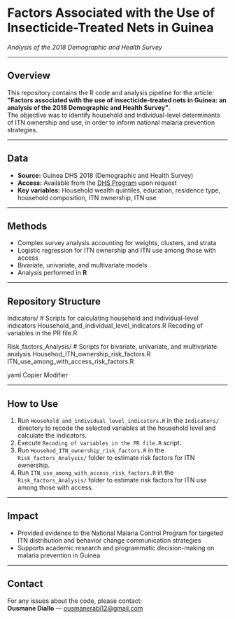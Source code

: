 # Factors Associated with the Use of Insecticide-Treated Nets in Guinea  
*Analysis of the 2018 Demographic and Health Survey*

---

## Overview
This repository contains the R code and analysis pipeline for the article:  
**"Factors associated with the use of insecticide-treated nets in Guinea: an analysis of the 2018 Demographic and Health Survey"**.  
The objective was to identify household and individual-level determinants of ITN ownership and use, in order to inform national malaria prevention strategies.

---

## Data
- **Source:** Guinea DHS 2018 (Demographic and Health Survey)  
- **Access:** Available from the [DHS Program](https://dhsprogram.com/data/available-datasets.cfm) upon request  
- **Key variables:** Household wealth quintiles, education, residence type, household composition, ITN ownership, ITN use

---

## Methods
- Complex survey analysis accounting for weights, clusters, and strata
- Logistic regression for ITN ownership and ITN use among those with access
- Bivariate, univariate, and multivariate models
- Analysis performed in **R**

---

## Repository Structure
Indicators/ # Scripts for calculating household and individual-level indicators
Household_and_individual_level_indicators.R
Recoding of variables in the PR file.R

Risk_factors_Analysis/ # Scripts for bivariate, univariate, and multivariate analysis
Househod_ITN_ownership_risk_factors.R
ITN_use_among_with_access_risk_factors.R

yaml
Copier
Modifier

---

## How to Use
1. Run `Household_and_individual_level_indicators.R` in the `Indicators/` directory to recode the selected variables at the household level and calculate the indicators.
2. Execute `Recoding of variables in the PR file.R` script.
3. Run `Househod_ITN_ownership_risk_factors.R` in the `Risk_factors_Analysis/` folder to estimate risk factors for ITN ownership.
4. Run `ITN_use_among_with_access_risk_factors.R` in the `Risk_factors_Analysis/` folder to estimate risk factors for ITN use among those with access.

---

## Impact
- Provided evidence to the National Malaria Control Program for targeted ITN distribution and behavior change communication strategies
- Supports academic research and programmatic decision-making on malaria prevention in Guinea

---

## Contact
For any issues about the code, please contact:  
**Ousmane Diallo** — [ousmanerabi12@gmail.com](mailto:ousmanerabi12@gmail.com)
